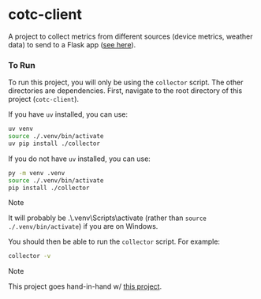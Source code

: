 # cotc-client
A project to collect metrics from different sources (device metrics, weather data) to send to a Flask app ([see here](https://github.com/darragh0/cotc-server)).

### To Run
To run this project, you will only be using the `collector` script. The other directories are dependencies.
First, navigate to the root directory of this project (`cotc-client`).

If you have `uv` installed, you can use:
```sh
uv venv
source ./.venv/bin/activate
uv pip install ./collector
```

If you do not have `uv` installed, you can use:
```sh
py -m venv .venv
source ./.venv/bin/activate
pip install ./collector
```

> [!NOTE]  
> It will probably be .\\.venv\Scripts\activate (rather than `source ./.venv/bin/activate`) if you are on Windows.


You should then be able to run the `collector` script. For example:
```sh
collector -v
```

> [!NOTE]
> This project goes hand-in-hand w/ [this project](https://github.com/darragh0/cotc-server).
